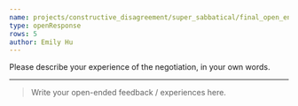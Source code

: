 ```yaml
---
name: projects/constructive_disagreement/super_sabbatical/final_open_ended_feedback.md
type: openResponse
rows: 5
author: Emily Hu
---
```


Please describe your experience of the negotiation, in your own words.

---

> Write your open-ended feedback / experiences here.
